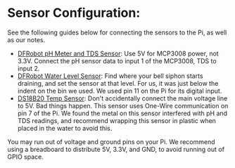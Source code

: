 # Sensor Configuration:
See the following guides below for connecting the sensors to the Pi, as well as our notes.
- [DFRobot pH Meter and TDS Sensor](https://forums.raspberrypi.com/viewtopic.php?t=252146): Use 5V for MCP3008 power, not 3.3V. Connect the pH sensor data to input 1 of the MCP3008, TDS to input 2.
- [DFRobot Water Level Sensor](https://forums.raspberrypi.com/viewtopic.php?t=186786): Find where your bell siphon starts draining, and set the sensor at that level. For us, it was just below the indent on the bin we used. We used pin 11 on the Pi for its digital input.
- [DS18B20 Temp Sensor](https://forums.raspberrypi.com/viewtopic.php?t=343876): Don't accidentally connect the main voltage line to 5V. Bad things happen. This sensor uses One-Wire communication on pin 7 of the Pi. We found the metal on this sensor interfered with pH and TDS readings, and recommend wrapping this sensor in plastic when placed in the water to avoid this.

You may run out of voltage and ground pins on your Pi. We recommend using a breadboard to distribute 5V, 3.3V, and GND, to avoid running out of GPIO space.
